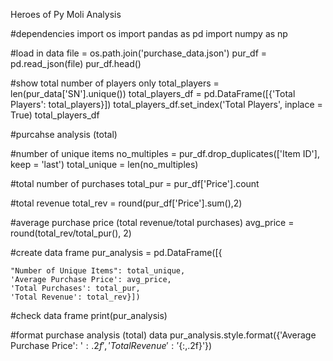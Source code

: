 Heroes of Py Moli Analysis


#dependencies
import os
import pandas as pd
import numpy as np

#load in data
file = os.path.join('purchase_data.json')
pur_df = pd.read_json(file)
pur_df.head()

#show total number of players only
total_players = len(pur_data['SN'].unique())
total_players_df = pd.DataFrame([{'Total Players': total_players}])
total_players_df.set_index('Total Players', inplace = True)
total_players_df

#purcahse analysis (total)

#number of unique items
no_multiples = pur_df.drop_duplicates(['Item ID'], keep = 'last')
total_unique = len(no_multiples)

#total number of purchases
total_pur = pur_df['Price'].count

#total revenue
total_rev = round(pur_df['Price'].sum(),2)

#average purchase price (total revenue/total purchases)
avg_price = round(total_rev/total_pur(), 2)


#create data frame
pur_analysis = pd.DataFrame([{
    
    "Number of Unique Items": total_unique,
    'Average Purchase Price': avg_price,
    'Total Purchases': total_pur,
    'Total Revenue': total_rev}])

#check data frame
print(pur_analysis)

#format purchase analysis (total) data
pur_analysis.style.format({'Average Purchase Price': '${:.2f}', 'Total Revenue': '${:,.2f}'})